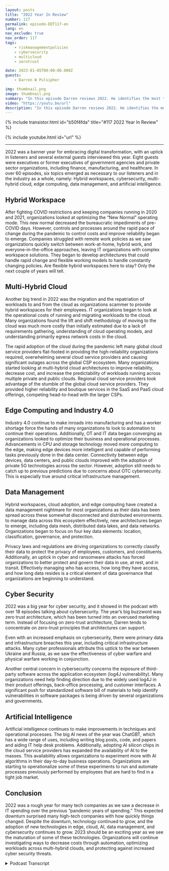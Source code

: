 ```yaml
---
layout: posts
title: "2022 Year In Review"
number: 117
permalink: episode-EDT117-en
lang: en
nav_exclude: true
nav_order: 117
tags:
    - riskmanagementpolicies
    - cybersecurity
    - multicloud
    - zerotrust

date: 2023-01-05T00:00:00.000Z
guests:
    - Darren W Pulsipher

img: thumbnail.png
image: thumbnail.png
summary: "In this episode Darren reviews 2022. He identifies the most talked about topics on the podcast in 2022 including Data Management, Artificial Intelligence, Cyber Security, Edge Computing, and Hybrid Workspaces. "
video: "https://youtu.be/url"
description: "In this episode Darren reviews 2022. He identifies the most talked about topics on the podcast in 2022 including Data Management, Artificial Intelligence, Cyber Security, Edge Computing, and Hybrid Workspaces. "
---
```


<div>
{% include transistor.html id="b50f4fda" title="#117 2022 Year In Review" %}

{% include youtube.html id="url" %}
</div>

---

2022 was a banner year for embracing digital transformation, with an uptick in listeners and several external guests interviewed this year. Eight guests were executives or former executives of government agencies and private sector organizations, including finance, manufacturing, and healthcare. In over 60 episodes, six topics emerged as necessary to our listeners and in the industry as a whole, namely: Hybrid workspaces, cybersecurity, multi-hybrid cloud, edge computing, data management, and artificial intelligence.

## Hybrid Workspace

After fighting COVID restrictions and keeping companies running in 2020 and 2021, organizations looked at optimizing the “New Normal” operating mode. This new normal decreased the bureaucratic impediments of pre-COVID days. However, controls and processes around the rapid pace of change during the pandemic to control costs and improve reliability began to emerge. Companies struggled with remote work policies as we saw organizations quickly switch between work-at-home, hybrid work, and everyone-in-the-office approaches, leaving IT organizations with complex workspace solutions. They began to develop architectures that could handle rapid change and flexible working models to handle constantly changing policies. Are flexible hybrid workspaces here to stay? Only the next couple of years will tell.

## Multi-Hybrid Cloud

Another big trend in 2022 was the migration and the repatriation of workloads to and from the cloud as organizations scammer to provide hybrid workspaces for their employees. IT organizations began to look at the operational costs of running and migrating workloads to the cloud. Many organizations found the lift and shift methodology of moving to the cloud was much more costly than initially estimated due to a lack of requirements gathering, understanding of cloud operating models, and understanding primarily egress network costs in the cloud.

The rapid adoption of the cloud during the pandemic left many global cloud service providers flat-footed in providing the high-reliability organizations required, overwhelming several cloud service providers and causing significant outages across the global CSP ecosystem. Many organizations started looking at multi-hybrid cloud architectures to improve reliability, decrease cost, and increase the predictability of workloads running across multiple private and public clouds. Regional cloud service providers took advantage of the stumble of the global cloud service providers. They provided higher reliability and boutique services in the SaaS and PaaS cloud offerings, competing head-to-head with the larger CSPs.

## Edge Computing and Industry 4.0

Industry 4.0 continue to make inroads into manufacturing and has a worker shortage force the hands of many organizations to look to automation to continue their operations. Additionally, OT and IT data began converging as organizations looked to optimize their business and operational processes. Advancements in CPU and storage technology moved more computing to the edge, making edge devices more intelligent and capable of performing tasks previously done in the data center. Connectivity between edge devices, data centers, and public clouds improved with the adoption of private 5G technologies across the sector. However, adoption still needs to catch up to previous predictions due to concerns about OTC cybersecurity. This is especially true around critical infrastructure management.

## Data Management

Hybrid workspaces, cloud adoption, and edge computing have created a data management nightmare for most organizations as their data has been spread across these somewhat disconnected and distributed environments. to manage data across this ecosystem effectively, new architectures began to emerge, including data mesh, distributed data lakes, and data networks. Organizations began to focus on four key data elements: location, classification, governance, and protection.

Privacy laws and regulations are driving organizations to correctly classify their data to protect the privacy of employees, customers, and constituents. Additionally, an uptick in cyber and ransomware attacks has forced organizations to better protect and govern their data in use, at rest, and in transit. Effectively managing who has access, how long they have access, and how long data resides is a critical element of data governance that organizations are beginning to understand.

## Cyber Security

2022 was a big year for cyber security, and it showed in the podcast with over 18 episodes talking about cybersecurity. The year’s big buzzword was zero trust architecture, which has been turned into an overused marketing term. Instead of focusing on zero-trust architecture, Darren tends to concentrate on zero-trust principles that architectures can support.

Even with an increased emphasis on cybersecurity, there were primary data and infrastructure breaches this year, including critical infrastructure attacks. Many cyber professionals attribute this uptick to the war between Ukraine and Russia, as we saw the effectiveness of cyber warfare and physical warfare working in conjunction.

Another central concern in cybersecurity concerns the exposure of third-party software across the application ecosystem (log4J vulnerability). Many organizations need help finding direction due to the widely used log4J in their product offerings, back-office processing, and customer interfaces. A significant push for standardized software bill of materials to help identify vulnerabilities in software packages is being driven by several organizations and governments.

## Artificial Intelligence

Artificial intelligence continues to make improvements in techniques and operational processes. The big AI news of the year was ChatGBT, which has a wide range of uses, including writing blog posts, code, and papers and aiding IT help desk problems. Additionally, adopting AI silicon chips in the cloud service providers has expanded the availability of AI to the masses. This availability allows organizations to experiment more with AI algorithms in their day-to-day business operations. Organizations are starting to operationalize some of these experiments to run and automate processes previously performed by employees that are hard to find in a tight job market.

## Conclusion

2022 was a rough year for many tech companies as we saw a decrease in IT spending over the previous “pandemic years of spending.” This expected downturn surprised many high-tech companies with how quickly things changed. Despite the downturn, technology continued to grow, and the adoption of new technologies in edge, cloud, AI, data management, and cybersecurity continues to grow. 2023 should be an exciting year as we see the maturation of some of these technologies. Organizations will continue investigating ways to decrease costs through automation, optimizing workloads across multi-hybrid clouds, and protecting against increased cyber security threats.



<details>
<summary> Podcast Transcript </summary>

<p></p>

</details>
